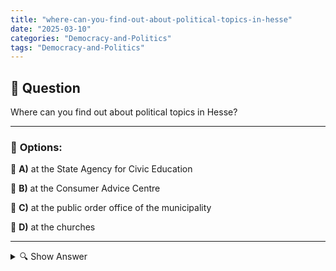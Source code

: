```yaml
---
title: "where-can-you-find-out-about-political-topics-in-hesse"
date: "2025-03-10"
categories: "Democracy-and-Politics"
tags: "Democracy-and-Politics"
---
```


## 📌 **Question**

Where can you find out about political topics in Hesse?



---

### 📝 **Options:**

🔘 **A)** at the State Agency for Civic Education

🔘 **B)** at the Consumer Advice Centre

🔘 **C)** at the public order office of the municipality

🔘 **D)** at the churches

---

<details>
  <summary>🔍 Show Answer</summary>

  <p>
💡  <b>Correct Answer:</b>  a
  </p>
  <p>
    📖<b>Explanation:</b>
    In Hesse, citizens have various opportunities to inform themselves about political topics. The **State Agency for Civic Education** offers extensive materials, events and educational offers that promote political understanding. In contrast, the **Consumer Advice Centre** focuses on consumer rights, the **Public Order Office** takes on tasks responsible for public order and security, and **churches** are socially engaged, but are not a primary source of political education. Therefore, the State Agency for Civic Education is the appropriate point of contact for information on political topics in Hesse.
  </p>
</details>
